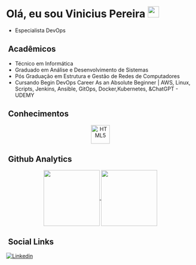 <h1> Olá, eu sou Vinicius Pereira <img src="https://raw.githubusercontent.com/kaueMarques/kaueMarques/master/hi.gif" width="30px"></h1> 

- Especialista DevOps

## &nbsp;Acadêmicos

- Técnico em Informática
- Graduado em Análise e Desenvolvimento de Sistemas
- Pós Graduação em Estrutura e Gestão de Redes de Computadores
- Cursando Begin DevOps Career As an Absolute Beginner | AWS, Linux, Scripts, Jenkins, Ansible, GitOps, Docker,Kubernetes, &ChatGPT - UDEMY

## &nbsp;Conhecimentos
<p align="center">
  <img align="center" alt="HTML5" src="https://hermes.dio.me/tracks/6bb40420-5f89-4902-8df7-3399674d9d84.png" height="50">
</p>

## &nbsp;Github Analytics
<p align="center"> 
  <a href="https://github.com/viniciuspereirx/github-readme-stats">
    <img height=150 align="center" src="https://github-readme-stats.vercel.app/api?username=viniciuspereirx&theme=bear" />
  </a>
  <a href="https://github.com/viniciuspereirx/convoychat">
    <img height=150 align="center" src="https://github-readme-stats.vercel.app/api/top-langs?username=viniciuspereirx&theme=bear&layout=compact&langs_count=8&card_width=320" />
  </a>
</p>

## &nbsp;Social Links
[![Linkedin](https://img.shields.io/badge/LinkedIn-0077B5?style=for-the-badge&logo=linkedin&logoColor=white)](https://www.linkedin.com/in/viniciuspereiradev/)


